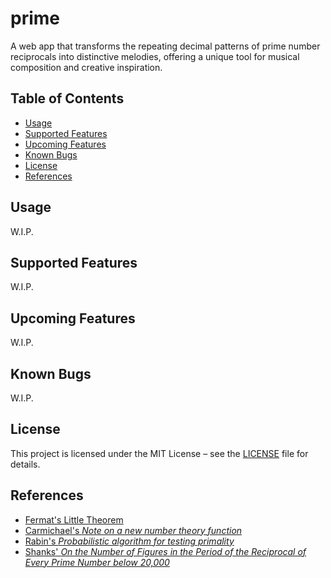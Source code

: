 # prime
A web app that transforms the repeating decimal patterns of prime number reciprocals into distinctive melodies, offering a unique tool for musical composition and creative inspiration.

## Table of Contents
- [Usage](#usage)
- [Supported Features](#supported-features)
- [Upcoming Features](#upcoming-features)
- [Known Bugs](#known-bugs)
- [License](#lisense)
- [References](#references)

## Usage
W.I.P.

## Supported Features
W.I.P.

## Upcoming Features
W.I.P.

## Known Bugs
W.I.P.

## License
This project is licensed under the MIT License – see the [LICENSE](LICENSE) file for details.

## References

* [Fermat's Little Theorem](https://www.geeksforgeeks.org/fermat-little-theorem/ "Fermat's Little Theorem")
* [Carmichael's _Note on a new number theory function_](https://www.ams.org/journals/bull/1910-16-05/S0002-9904-1910-01892-9/ "Note on a new number theory function")
* [Rabin's _Probabilistic algorithm for testing primality_](https://www.sciencedirect.com/science/article/pii/0022314X80900840 "Probabilistic algorithm for testing primality")
* [Shanks' _On the Number of Figures in the Period of the Reciprocal of Every Prime Number below 20,000_](https://www.jstor.org/stable/112864?seq=1 "On the Number of Figures in the Period of the Reciprocal of Every Prime Number below 20,000")

